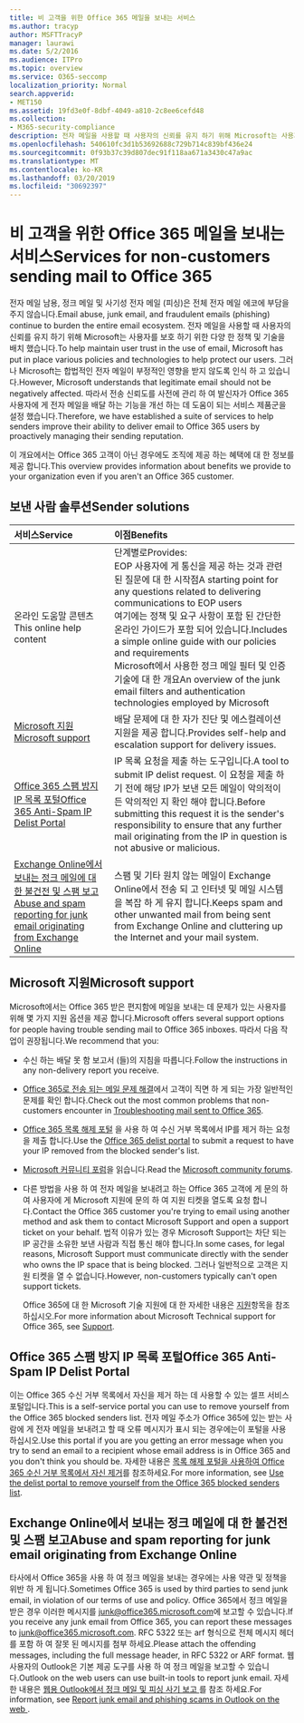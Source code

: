```yaml
---
title: 비 고객을 위한 Office 365 메일을 보내는 서비스
ms.author: tracyp
author: MSFTTracyP
manager: laurawi
ms.date: 5/2/2016
ms.audience: ITPro
ms.topic: overview
ms.service: O365-seccomp
localization_priority: Normal
search.appverid:
- MET150
ms.assetid: 19fd3e0f-8dbf-4049-a810-2c8ee6cefd48
ms.collection:
- M365-security-compliance
description: 전자 메일을 사용할 때 사용자의 신뢰를 유지 하기 위해 Microsoft는 사용자를 보호 하기 위한 다양 한 정책 및 기술을 배치 했습니다.
ms.openlocfilehash: 540610fc3d1b53692688c729b714c839bf436e24
ms.sourcegitcommit: 0f93b37c39d807dec91f118aa671a3430c47a9ac
ms.translationtype: MT
ms.contentlocale: ko-KR
ms.lasthandoff: 03/20/2019
ms.locfileid: "30692397"
---
```

# <a name="services-for-non-customers-sending-mail-to-office-365"></a><span data-ttu-id="30cec-103">비 고객을 위한 Office 365 메일을 보내는 서비스</span><span class="sxs-lookup"><span data-stu-id="30cec-103">Services for non-customers sending mail to Office 365</span></span>
  
<span data-ttu-id="30cec-104">전자 메일 남용, 정크 메일 및 사기성 전자 메일 (피싱)은 전체 전자 메일 에코에 부담을 주지 않습니다.</span><span class="sxs-lookup"><span data-stu-id="30cec-104">Email abuse, junk email, and fraudulent emails (phishing) continue to burden the entire email ecosystem.</span></span> <span data-ttu-id="30cec-105">전자 메일을 사용할 때 사용자의 신뢰를 유지 하기 위해 Microsoft는 사용자를 보호 하기 위한 다양 한 정책 및 기술을 배치 했습니다.</span><span class="sxs-lookup"><span data-stu-id="30cec-105">To help maintain user trust in the use of email, Microsoft has put in place various policies and technologies to help protect our users.</span></span> <span data-ttu-id="30cec-106">그러나 Microsoft는 합법적인 전자 메일이 부정적인 영향을 받지 않도록 인식 하 고 있습니다.</span><span class="sxs-lookup"><span data-stu-id="30cec-106">However, Microsoft understands that legitimate email should not be negatively affected.</span></span> <span data-ttu-id="30cec-107">따라서 전송 신뢰도를 사전에 관리 하 여 발신자가 Office 365 사용자에 게 전자 메일을 배달 하는 기능을 개선 하는 데 도움이 되는 서비스 제품군을 설정 했습니다.</span><span class="sxs-lookup"><span data-stu-id="30cec-107">Therefore, we have established a suite of services to help senders improve their ability to deliver email to Office 365 users by proactively managing their sending reputation.</span></span>
  
<span data-ttu-id="30cec-108">이 개요에서는 Office 365 고객이 아닌 경우에도 조직에 제공 하는 혜택에 대 한 정보를 제공 합니다.</span><span class="sxs-lookup"><span data-stu-id="30cec-108">This overview provides information about benefits we provide to your organization even if you aren't an Office 365 customer.</span></span>
  
## <a name="sender-solutions"></a><span data-ttu-id="30cec-109">보낸 사람 솔루션</span><span class="sxs-lookup"><span data-stu-id="30cec-109">Sender solutions</span></span>
<span data-ttu-id="30cec-110"><a name="sectionSection0"> </a></span><span class="sxs-lookup"><span data-stu-id="30cec-110"></span></span>

|<span data-ttu-id="30cec-111">**서비스**</span><span class="sxs-lookup"><span data-stu-id="30cec-111">**Service**</span></span>|<span data-ttu-id="30cec-112">**이점**</span><span class="sxs-lookup"><span data-stu-id="30cec-112">**Benefits**</span></span>|
|:-----|:-----|
|<span data-ttu-id="30cec-113">온라인 도움말 콘텐츠</span><span class="sxs-lookup"><span data-stu-id="30cec-113">This online help content</span></span>  <br/> | <span data-ttu-id="30cec-114">단계별로</span><span class="sxs-lookup"><span data-stu-id="30cec-114">Provides:</span></span>  <br/>  <span data-ttu-id="30cec-115">EOP 사용자에 게 통신을 제공 하는 것과 관련 된 질문에 대 한 시작점</span><span class="sxs-lookup"><span data-stu-id="30cec-115">A starting point for any questions related to delivering communications to EOP users</span></span>  <br/>  <span data-ttu-id="30cec-116">여기에는 정책 및 요구 사항이 포함 된 간단한 온라인 가이드가 포함 되어 있습니다.</span><span class="sxs-lookup"><span data-stu-id="30cec-116">Includes a simple online guide with our policies and requirements</span></span>  <br/>  <span data-ttu-id="30cec-117">Microsoft에서 사용한 정크 메일 필터 및 인증 기술에 대 한 개요</span><span class="sxs-lookup"><span data-stu-id="30cec-117">An overview of the junk email filters and authentication technologies employed by Microsoft</span></span>  <br/> |
|[<span data-ttu-id="30cec-118">Microsoft 지원</span><span class="sxs-lookup"><span data-stu-id="30cec-118">Microsoft support</span></span>](services-for-non-customers.md#AboutSupport) <br/> |<span data-ttu-id="30cec-119">배달 문제에 대 한 자가 진단 및 에스컬레이션 지원을 제공 합니다.</span><span class="sxs-lookup"><span data-stu-id="30cec-119">Provides self-help and escalation support for delivery issues.</span></span>  <br/> |
|[<span data-ttu-id="30cec-120">Office 365 스팸 방지 IP 목록 포털</span><span class="sxs-lookup"><span data-stu-id="30cec-120">Office 365 Anti-Spam IP Delist Portal</span></span>](services-for-non-customers.md#DelistPortal) <br/> |<span data-ttu-id="30cec-121">IP 목록 요청을 제출 하는 도구입니다.</span><span class="sxs-lookup"><span data-stu-id="30cec-121">A tool to submit IP delist request.</span></span> <span data-ttu-id="30cec-122">이 요청을 제출 하기 전에 해당 IP가 보낸 모든 메일이 악의적이 든 악의적인 지 확인 해야 합니다.</span><span class="sxs-lookup"><span data-stu-id="30cec-122">Before submitting this request it is the sender's responsibility to ensure that any further mail originating from the IP in question is not abusive or malicious.</span></span>  <br/> |
|[<span data-ttu-id="30cec-123">Exchange Online에서 보내는 정크 메일에 대 한 불건전 및 스팸 보고</span><span class="sxs-lookup"><span data-stu-id="30cec-123">Abuse and spam reporting for junk email originating from Exchange Online</span></span>](services-for-non-customers.md#ReportOurJunk) <br/> |<span data-ttu-id="30cec-124">스팸 및 기타 원치 않는 메일이 Exchange Online에서 전송 되 고 인터넷 및 메일 시스템을 복잡 하 게 유지 합니다.</span><span class="sxs-lookup"><span data-stu-id="30cec-124">Keeps spam and other unwanted mail from being sent from Exchange Online and cluttering up the Internet and your mail system.</span></span>  <br/> |
   
## <a name="microsoft-support"></a><span data-ttu-id="30cec-125">Microsoft 지원</span><span class="sxs-lookup"><span data-stu-id="30cec-125">Microsoft support</span></span>
<span data-ttu-id="30cec-126"><a name="AboutSupport"> </a></span><span class="sxs-lookup"><span data-stu-id="30cec-126"></span></span>

<span data-ttu-id="30cec-127">Microsoft에서는 Office 365 받은 편지함에 메일을 보내는 데 문제가 있는 사용자를 위해 몇 가지 지원 옵션을 제공 합니다.</span><span class="sxs-lookup"><span data-stu-id="30cec-127">Microsoft offers several support options for people having trouble sending mail to Office 365 inboxes.</span></span> <span data-ttu-id="30cec-128">따라서 다음 작업이 권장됩니다.</span><span class="sxs-lookup"><span data-stu-id="30cec-128">We recommend that you:</span></span>
  
- <span data-ttu-id="30cec-129">수신 하는 배달 못 함 보고서 (들)의 지침을 따릅니다.</span><span class="sxs-lookup"><span data-stu-id="30cec-129">Follow the instructions in any non-delivery report you receive.</span></span>
    
- <span data-ttu-id="30cec-130">[Office 365로 전송 되는 메일 문제 해결](troubleshooting-mail-sent-to-office-365.md)에서 고객이 직면 하 게 되는 가장 일반적인 문제를 확인 합니다.</span><span class="sxs-lookup"><span data-stu-id="30cec-130">Check out the most common problems that non-customers encounter in [Troubleshooting mail sent to Office 365](troubleshooting-mail-sent-to-office-365.md).</span></span>
    
- <span data-ttu-id="30cec-131">[Office 365 목록 해제 포털](https://sender.office.com) 을 사용 하 여 수신 거부 목록에서 IP를 제거 하는 요청을 제출 합니다.</span><span class="sxs-lookup"><span data-stu-id="30cec-131">Use the [Office 365 delist portal](https://sender.office.com) to submit a request to have your IP removed from the blocked sender's list.</span></span> 
    
- <span data-ttu-id="30cec-132">[Microsoft 커뮤니티 포럼](https://community.office365.com/en-us/f/)을 읽습니다.</span><span class="sxs-lookup"><span data-stu-id="30cec-132">Read the [Microsoft community forums](https://community.office365.com/en-us/f/).</span></span>
    
- <span data-ttu-id="30cec-133">다른 방법을 사용 하 여 전자 메일을 보내려고 하는 Office 365 고객에 게 문의 하 여 사용자에 게 Microsoft 지원에 문의 하 여 지원 티켓을 열도록 요청 합니다.</span><span class="sxs-lookup"><span data-stu-id="30cec-133">Contact the Office 365 customer you're trying to email using another method and ask them to contact Microsoft Support and open a support ticket on your behalf.</span></span> <span data-ttu-id="30cec-134">법적 이유가 있는 경우 Microsoft Support는 차단 되는 IP 공간을 소유한 보낸 사람과 직접 통신 해야 합니다.</span><span class="sxs-lookup"><span data-stu-id="30cec-134">In some cases, for legal reasons, Microsoft Support must communicate directly with the sender who owns the IP space that is being blocked.</span></span> <span data-ttu-id="30cec-135">그러나 일반적으로 고객은 지원 티켓을 열 수 없습니다.</span><span class="sxs-lookup"><span data-stu-id="30cec-135">However, non-customers typically can't open support tickets.</span></span>
    
     <span data-ttu-id="30cec-136">Office 365에 대 한 Microsoft 기술 지원에 대 한 자세한 내용은 [지원](https://technet.microsoft.com/library/office-365-support.aspx)항목을 참조 하십시오.</span><span class="sxs-lookup"><span data-stu-id="30cec-136">For more information about Microsoft Technical support for Office 365, see [Support](https://technet.microsoft.com/library/office-365-support.aspx).</span></span>
    
## <a name="office-365-anti-spam-ip-delist-portal"></a><span data-ttu-id="30cec-137">Office 365 스팸 방지 IP 목록 포털</span><span class="sxs-lookup"><span data-stu-id="30cec-137">Office 365 Anti-Spam IP Delist Portal</span></span>
<span data-ttu-id="30cec-138"><a name="DelistPortal"> </a></span><span class="sxs-lookup"><span data-stu-id="30cec-138"></span></span>

<span data-ttu-id="30cec-139">이는 Office 365 수신 거부 목록에서 자신을 제거 하는 데 사용할 수 있는 셀프 서비스 포털입니다.</span><span class="sxs-lookup"><span data-stu-id="30cec-139">This is a self-service portal you can use to remove yourself from the Office 365 blocked senders list.</span></span> <span data-ttu-id="30cec-140">전자 메일 주소가 Office 365에 있는 받는 사람에 게 전자 메일을 보내려고 할 때 오류 메시지가 표시 되는 경우에는이 포털을 사용 하십시오.</span><span class="sxs-lookup"><span data-stu-id="30cec-140">Use this portal if you are you getting an error message when you try to send an email to a recipient whose email address is in Office 365 and you don't think you should be.</span></span> <span data-ttu-id="30cec-141">자세한 내용은 [목록 해제 포털을 사용하여 Office 365 수신 거부 목록에서 자신 제거](use-the-delist-portal-to-remove-yourself-from-the-office-365-blocked-senders-lis.md)를 참조하세요.</span><span class="sxs-lookup"><span data-stu-id="30cec-141">For more information, see [Use the delist portal to remove yourself from the Office 365 blocked senders list](use-the-delist-portal-to-remove-yourself-from-the-office-365-blocked-senders-lis.md).</span></span>
  
## <a name="abuse-and-spam-reporting-for-junk-email-originating-from-exchange-online"></a><span data-ttu-id="30cec-142">Exchange Online에서 보내는 정크 메일에 대 한 불건전 및 스팸 보고</span><span class="sxs-lookup"><span data-stu-id="30cec-142">Abuse and spam reporting for junk email originating from Exchange Online</span></span>
<span data-ttu-id="30cec-143"><a name="ReportOurJunk"> </a></span><span class="sxs-lookup"><span data-stu-id="30cec-143"></span></span>

<span data-ttu-id="30cec-144">타사에서 Office 365을 사용 하 여 정크 메일을 보내는 경우에는 사용 약관 및 정책을 위반 하 게 됩니다.</span><span class="sxs-lookup"><span data-stu-id="30cec-144">Sometimes Office 365 is used by third parties to send junk email, in violation of our terms of use and policy.</span></span> <span data-ttu-id="30cec-145">Office 365에서 정크 메일을 받은 경우 이러한 메시지를 [junk@office365.microsoft.com](mailto:junk@office365.microsoft.com)에 보고할 수 있습니다.</span><span class="sxs-lookup"><span data-stu-id="30cec-145">If you receive any junk email from Office 365, you can report these messages to [junk@office365.microsoft.com](mailto:junk@office365.microsoft.com).</span></span> <span data-ttu-id="30cec-146">RFC 5322 또는 arf 형식으로 전체 메시지 헤더를 포함 하 여 잘못 된 메시지를 첨부 하세요.</span><span class="sxs-lookup"><span data-stu-id="30cec-146">Please attach the offending messages, including the full message header, in RFC 5322 or ARF format.</span></span> <span data-ttu-id="30cec-147">웹 사용자의 Outlook은 기본 제공 도구를 사용 하 여 정크 메일을 보고할 수 있습니다.</span><span class="sxs-lookup"><span data-stu-id="30cec-147">Outlook on the web users can use built-in tools to report junk email.</span></span> <span data-ttu-id="30cec-148">자세한 내용은 [웹용 Outlook에서 정크 메일 및 피싱 사기 보고 ](report-junk-email-and-phishing-scams-in-outlook-on-the-web-eop.md)를 참조 하세요.</span><span class="sxs-lookup"><span data-stu-id="30cec-148">For information, see [Report junk email and phishing scams in Outlook on the web ](report-junk-email-and-phishing-scams-in-outlook-on-the-web-eop.md).</span></span>
  

